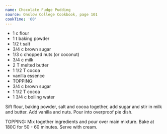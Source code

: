```yaml
---
name: Chocolate Fudge Pudding
source: Onslow College Cookbook, page 101
cookTime: '60'
---
```


* 1 c flour
* 1 t baking powder
* 1/2 t salt
* 3/4 c brown sugar
* 1/3 c chopped nuts (or coconut)
* 3/4 c milk
* 2 T melted butter
* 1 1/2 T cocoa
* vanilla essence
* TOPPING:
* 3/4 c brown sugar
* 1 1/2 T cocoa
* 1 3/4 c boiling water

Sift flour, baking powder, salt and cocoa together, add sugar and stir in milk and butter.  Add vanilla and nuts.  Pour into overproof pie dish.

TOPPING:
Mix together ingredients and pour over main mixture.  Bake at 180C for 50 - 60 minutes.  Serve with cream.

